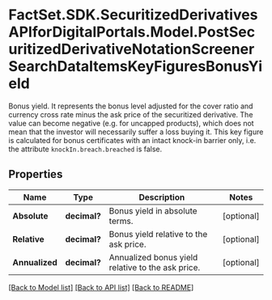 # FactSet.SDK.SecuritizedDerivativesAPIforDigitalPortals.Model.PostSecuritizedDerivativeNotationScreenerSearchDataItemsKeyFiguresBonusYield
Bonus yield. It represents the bonus level adjusted for the cover ratio and currency cross rate minus the ask price of the securitized derivative. The value can become negative (e.g. for uncapped products), which does not mean that the investor will necessarily suffer a loss buying it. This key figure is calculated for bonus certificates with an intact knock-in barrier only, i.e. the attribute `knockIn.breach.breached` is false.

## Properties

Name | Type | Description | Notes
------------ | ------------- | ------------- | -------------
**Absolute** | **decimal?** | Bonus yield in absolute terms. | [optional] 
**Relative** | **decimal?** | Bonus yield relative to the ask price. | [optional] 
**Annualized** | **decimal?** | Annualized bonus yield relative to the ask price. | [optional] 

[[Back to Model list]](../README.md#documentation-for-models) [[Back to API list]](../README.md#documentation-for-api-endpoints) [[Back to README]](../README.md)

